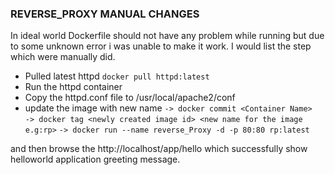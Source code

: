 ### REVERSE_PROXY MANUAL CHANGES ####
In ideal world Dockerfile should not have any problem while running but 
due to some unknown error i was unable to make it work. I would list
the step which were manually did. 
* Pulled latest httpd
 `docker pull httpd:latest`
* Run the httpd container 
* Copy the httpd.conf file to /usr/local/apache2/conf
* update the image with new name 
 `-> docker commit <Container Name>`<BR>
 `-> docker tag <newly created image id> <new name for the image e.g:rp>`
 `-> docker run --name reverse_Proxy -d -p 80:80 rp:latest`

and then browse the  http://localhost/app/hello which successfully show helloworld application greeting message. 
